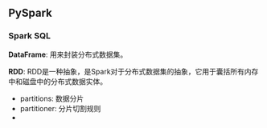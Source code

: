 ## PySpark 


### Spark SQL

**DataFrame**: 用来封装分布式数据集。

**RDD**: RDD是一种抽象，是Spark对于分布式数据集的抽象，它用于囊括所有内存中和磁盘中的分布式数据实体。
- partitions: 数据分片
- partitioner: 分片切割规则
- 
